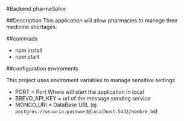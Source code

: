 #Backend pharmaSolve

##Description
This application will allow pharmacies to manage their medicine shortages. 


##commads

- npm install
- npm start

##configuration enviroments

This project uses enviroment variables to manage sensitive settings

- PORT = Port Where will start the application in local
- BREVO_API_KEY =  url of the message sending service
- MONGO_URI =  DataBase URL  (ej. `postgres://usuario:password@localhost:5432/nombre_bd`)
